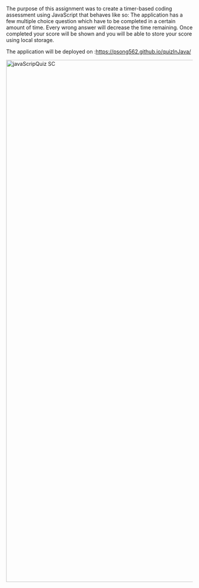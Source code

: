 The purpose of this assignment was to create a timer-based coding assessment using JavaScript that behaves like so:
The application has a few multiple choice question which have to be completed in a certain amount of time.
Every wrong answer will decrease the time remaining. Once completed your score will be shown and you will be able to store your score using local storage.

The application will be deployed on :https://psong562.github.io/quizInJava/

<img width="1408" alt="javaScripQuiz SC" src="https://user-images.githubusercontent.com/89432032/142372120-cbc3a111-14d8-419f-9f41-a9d8a0ae9156.png">